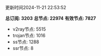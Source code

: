 更新时间2024-11-21 22:53:52

**总订阅: 3203**
**总节点: 22974**
**有效节点: 7827**
- v2ray节点: 5515
- trojan节点: 1016
- ss节点: 1288
- ssr节点: 8

